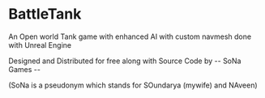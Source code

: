 # BattleTank
An Open world Tank game with enhanced AI with custom navmesh done with Unreal Engine

Designed and Distributed for free along with Source Code by -- SoNa Games --

(SoNa is a pseudonym which stands for SOundarya (mywife) and NAveen)
